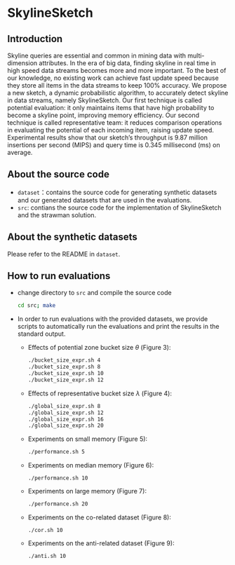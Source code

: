 # SkylineSketch

## Introduction

Skyline queries are essential and common in mining data with multi-dimension attributes. In the era of big data, finding skyline in real time in high speed data streams becomes more and more important. To the best of our knowledge, no existing work can achieve fast update speed because they store all items in the data streams to keep 100% accuracy. We propose a new sketch, a dynamic probabilistic algorithm, to accurately detect skyline in data streams, namely SkylineSketch. Our first technique is called potential evaluation: it only maintains items that have high probability to become a skyline point, improving memory efficiency. Our second technique is called representative team: it reduces comparison operations in evaluating the potential of each incoming item, raising update speed. Experimental results show that our sketch’s throughput is 9.87 million insertions per second (MIPS) and query time is 0.345 millisecond (ms) on average.

## About the source code

* `dataset`：contains the source code for generating synthetic datasets and our generated datasets that are used in the evaluations.
* `src`: contians the source code for the implementation of SkylineSketch and the strawman solution.

## About the synthetic datasets

Please refer to the README in `dataset`.

## How to run evaluations

* change directory to `src` and compile the source code

  ```bash
  cd src; make
  ```

* In order to run evaluations with the provided datasets, we provide scripts to automatically run the evaluations and print the results in the standard output.

  * Effects of potential zone bucket size $\theta$​ (Figure 3):

    ```bash
    ./bucket_size_expr.sh 4
    ./bucket_size_expr.sh 8
    ./bucket_size_expr.sh 10
    ./bucket_size_expr.sh 12
    ```

  * Effects of representative bucket size $\lambda$ (Figure 4):

    ```bash
    ./global_size_expr.sh 8
    ./global_size_expr.sh 12
    ./global_size_expr.sh 16
    ./global_size_expr.sh 20
    ```

  * Experiments on small memory (Figure 5):

    ```bash
    ./performance.sh 5
    ```

  * Experiments on median memory (Figure 6):

    ```shell
    ./performance.sh 10
    ```

  * Experiments on large memory (Figure 7):

    ```bash
    ./performance.sh 20
    ```

  * Experiments on the co-related dataset (Figure 8):

    ```shell
    ./cor.sh 10
    ```

  * Experiments on the anti-related dataset (Figure 9):

    ```shell
    ./anti.sh 10
    ```

    


